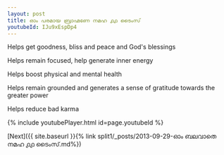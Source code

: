 ```yaml
---
layout: post
title: ഓം പരമായ ബ്രാഹ്മണേ നമഹ ൧൧ ടൈംസ്
youtubeId: IJu9xEspDp4
---
```

 
 
Helps get goodness, bliss and peace and God's blessings
 
Helps remain focused, help generate inner energy 
 
Helps boost physical and mental health 
 
Helps remain grounded and generates a sense of gratitude towards the greater power 
 
Helps reduce bad karma
 
 
 
 


{% include youtubePlayer.html id=page.youtubeId %}
 
[Next]({{ site.baseurl }}{% link  split1/_posts/2013-09-29-ഓം ബലവാതെ നമഹ ൧൧ ടൈംസ്.md%})
 
